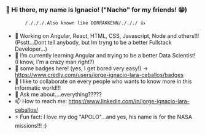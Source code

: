 ### :wave: Hi there, my name is Ignacio! ("Nacho" for my friends! :grin:)
           /./././.Also known like DDRRAKKENN/./././ 👍

- 🔭 Working on Angular, React, HTML, CSS, Javascript, Node and others!!! (Psstt...Dont tell anybody, but Im tryng to be a better Fullstack Developer...)
- 🌱 I’m currently learning Angular and trying to be a better Data Scientist! (I know, I'm a crazy man right?)
- 🔭 some badges here! (yes, I get bored very easy!) -> https://www.credly.com/users/jorge-ignacio-lara-ceballos/badges
- 👯 I like to collaborate on every people who wants to know more in this informatic world!!!
- 💬 Ask me about....everything?????
- 📫 How to reach me: https://www.linkedin.com/in/jorge-ignacio-lara-ceballos/
- ⚡ Fun fact: I love my dog "APOLO"...and yes, his name is for the NASA missions!!! :)

